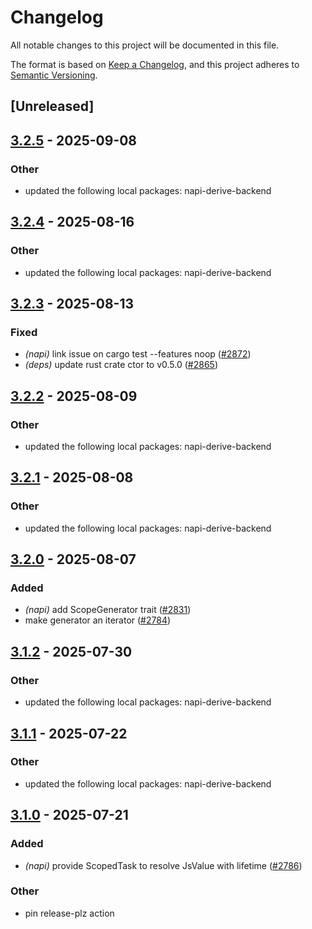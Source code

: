 # Changelog

All notable changes to this project will be documented in this file.

The format is based on [Keep a Changelog](https://keepachangelog.com/en/1.0.0/),
and this project adheres to [Semantic Versioning](https://semver.org/spec/v2.0.0.html).

## [Unreleased]

## [3.2.5](https://github.com/napi-rs/napi-rs/compare/napi-derive-v3.2.4...napi-derive-v3.2.5) - 2025-09-08

### Other

- updated the following local packages: napi-derive-backend

## [3.2.4](https://github.com/napi-rs/napi-rs/compare/napi-derive-v3.2.3...napi-derive-v3.2.4) - 2025-08-16

### Other

- updated the following local packages: napi-derive-backend

## [3.2.3](https://github.com/napi-rs/napi-rs/compare/napi-derive-v3.2.2...napi-derive-v3.2.3) - 2025-08-13

### Fixed

- _(napi)_ link issue on cargo test --features noop ([#2872](https://github.com/napi-rs/napi-rs/pull/2872))
- _(deps)_ update rust crate ctor to v0.5.0 ([#2865](https://github.com/napi-rs/napi-rs/pull/2865))

## [3.2.2](https://github.com/napi-rs/napi-rs/compare/napi-derive-v3.2.1...napi-derive-v3.2.2) - 2025-08-09

### Other

- updated the following local packages: napi-derive-backend

## [3.2.1](https://github.com/napi-rs/napi-rs/compare/napi-derive-v3.2.0...napi-derive-v3.2.1) - 2025-08-08

### Other

- updated the following local packages: napi-derive-backend

## [3.2.0](https://github.com/napi-rs/napi-rs/compare/napi-derive-v3.1.2...napi-derive-v3.2.0) - 2025-08-07

### Added

- _(napi)_ add ScopeGenerator trait ([#2831](https://github.com/napi-rs/napi-rs/pull/2831))
- make generator an iterator ([#2784](https://github.com/napi-rs/napi-rs/pull/2784))

## [3.1.2](https://github.com/napi-rs/napi-rs/compare/napi-derive-v3.1.1...napi-derive-v3.1.2) - 2025-07-30

### Other

- updated the following local packages: napi-derive-backend

## [3.1.1](https://github.com/napi-rs/napi-rs/compare/napi-derive-v3.1.0...napi-derive-v3.1.1) - 2025-07-22

### Other

- updated the following local packages: napi-derive-backend

## [3.1.0](https://github.com/napi-rs/napi-rs/compare/napi-derive-v3.0.0...napi-derive-v3.1.0) - 2025-07-21

### Added

- _(napi)_ provide ScopedTask to resolve JsValue with lifetime ([#2786](https://github.com/napi-rs/napi-rs/pull/2786))

### Other

- pin release-plz action
